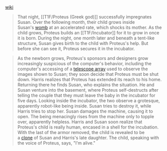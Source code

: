  [wiki](https://en.wikipedia.org/wiki/Demon_Seed "Demon Seed")
 > That night, [[T1F/Proteus (Greek god)]] successfully impregnates Susan. Over the following month, their child grows inside Susan's [womb](https://en.wikipedia.org/wiki/Womb "Womb") at an accelerated rate, which shocks its mother. As the child grows, Proteus builds an [[T1F/Incubator]] for it to grow in once it is born. During the night, one month later and beneath a tent-like structure, Susan gives birth to the child with Proteus's help. But before she can see it, Proteus secures it in the incubator.

> As the newborn grows, Proteus's sponsors and designers grow increasingly suspicious of the computer's behavior, including the computer's accessing of a [telescope array](https://en.wikipedia.org/wiki/Telescope_array "Telescope array") used to observe the images shown to Susan; they soon decide that Proteus must be shut down. Harris realizes that Proteus has extended its reach to his home. Returning there he finds Susan, who explains the situation. He and Susan venture into the basement, where Proteus self-destructs after telling the couple that they must leave the baby in the incubator for five days. Looking inside the incubator, the two observe a grotesque, apparently robot-like being inside. Susan tries to destroy it, while Harris tries to stop her. Susan damages the machine, causing it to open. The being menacingly rises from the machine only to topple over, apparently helpless. Harris and Susan soon realize that Proteus's child is really human, encased in a shell for the incubation. With the last of the armor removed, the child is revealed to be a [clone](https://en.wikipedia.org/wiki/Cloning "Cloning") of Susan and Harris's late daughter. The child, speaking with the voice of Proteus, says, "I'm alive."